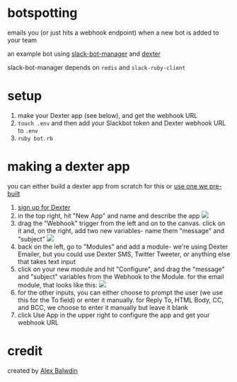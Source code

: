 # botspotting

emails you (or just hits a webhook endpoint) when a new bot is added to your team

an example bot using [slack-bot-manager](https://github.com/betaworks/slack-bot-manager) and [dexter](https://rundexter.com/)

slack-bot-manager depends on `redis` and `slack-ruby-client`

# setup

1. make your Dexter app (see below), and get the webhook URL
2. `touch .env` and then add your Slackbot token and Dexter webhook URL to `.env`
3. `ruby bot.rb`

# making a dexter app

you can either build a dexter app from scratch for this or [use one we pre-built](https://rundexter.com/app/botspotting)

1. [sign up for Dexter](https://rundexter.com/signup)
2. in the top right, hit "New App" and name and describe the app ![](http://s.goose.im/screenshot20160115111705.png)
3. drag the "Webhook" trigger from the left and on to the canvas. click on it and, on the right, add two new variables- name them "message" and "subject" ![](http://s.goose.im/screenshot20160115135756.png)
4. back on the left, go to "Modules" and add a module- we're using Dexter Emailer, but you could use Dexter SMS, Twitter Tweeter, or anything else that takes text input
5. click on your new module and hit "Configure", and drag the "message" and "subject" variables from the Webhook to the Module. for the email module, that looks like this: ![](http://s.goose.im/screenshot20160115140235.png)
6. for the other inputs, you can either choose to prompt the user (we use this for the To field) or enter it manually. for Reply To, HTML Body, CC, and BCC, we choose to enter it manually but leave it blank
7. click Use App in the upper right to configure the app and get your webhook URL

# credit

created by [Alex Balwdin](https://github.com/goosey)
